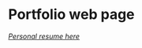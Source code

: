 # Portfolio web page 
*<a href="https://github.com/user-attachments/assets/4628046a-98a6-4dc0-a9ae-e8c0a9409e3f">
  Personal resume here
</a>*
